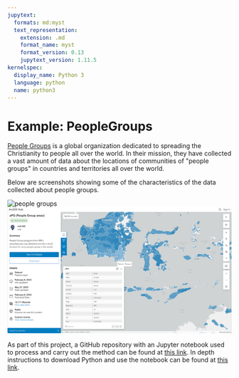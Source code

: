 ```yaml
---
jupytext:
  formats: md:myst
  text_representation:
    extension: .md
    format_name: myst
    format_version: 0.13
    jupytext_version: 1.11.5
kernelspec:
  display_name: Python 3
  language: python
  name: python3
---
```


# Example: PeopleGroups

[People Groups](https://www.peoplegroups.org) is a global organization dedicated to spreading the Christianity to people all over the world. In their mission, they have collected a vast amount of data about the locations of communities of "people groups" in countries and territories all over the world.

Below are screenshots showing some of the characteristics of the data collected about people groups.

![people groups](../docs/images/people_groups.png)
![people areas](../docs/images/people_areas.png)

As part of this project, a GitHub repository with an Jupyter notebook used to process and carry out the method can be found at [this link](https://github.com/andrewjoc/ihs/tree/main/people_groups_validation). In depth instructions to download Python and use the notebook can be found at [this link](https://docs.google.com/document/d/1xqXKISHkB7hqz_Rl3fIUXK5OCHp5MGhb0uJ7Z-sMH5I/edit).
